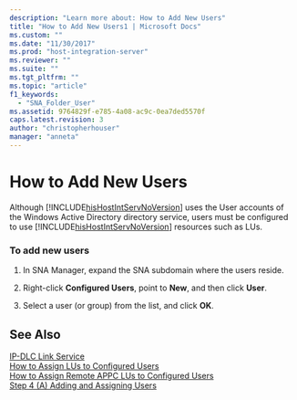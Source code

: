 ```yaml
---
description: "Learn more about: How to Add New Users"
title: "How to Add New Users1 | Microsoft Docs"
ms.custom: ""
ms.date: "11/30/2017"
ms.prod: "host-integration-server"
ms.reviewer: ""
ms.suite: ""
ms.tgt_pltfrm: ""
ms.topic: "article"
f1_keywords: 
  - "SNA_Folder_User"
ms.assetid: 9764829f-e785-4a08-ac9c-0ea7ded5570f
caps.latest.revision: 3
author: "christopherhouser"
manager: "anneta"
---
```

# How to Add New Users
Although [!INCLUDE[hisHostIntServNoVersion](../includes/hishostintservnoversion-md.md)] uses the User accounts of the Windows Active Directory directory service, users must be configured to use [!INCLUDE[hisHostIntServNoVersion](../includes/hishostintservnoversion-md.md)] resources such as LUs.  
  
### To add new users  
  
1.  In SNA Manager, expand the SNA subdomain where the users reside.  
  
2.  Right-click **Configured Users**, point to **New**, and then click **User**.  
  
3.  Select a user (or group) from the list, and click **OK**.  
  
## See Also  
 [IP-DLC Link Service](./ip-dlc-link-service2.md)   
 [How to Assign LUs to Configured Users](../core/how-to-assign-lus-to-configured-users2.md)   
 [How to Assign Remote APPC LUs to Configured Users](../core/how-to-assign-remote-appc-lus-to-configured-users1.md)   
 [Step 4 (A) Adding and Assigning Users](../core/step-4-a-adding-and-assigning-users1.md)
